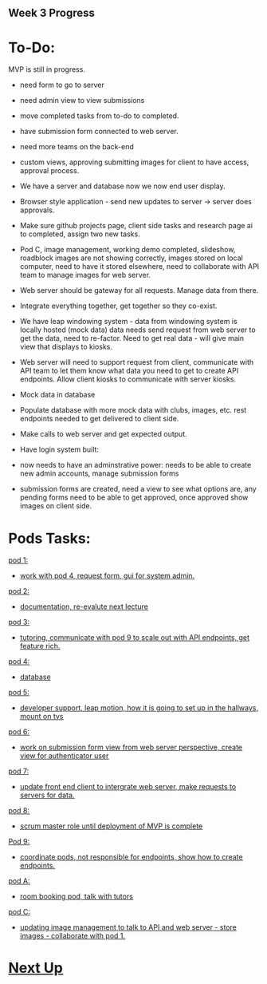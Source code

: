 ## Week 3 Progress

# To-Do: 
MVP is still in progress. 
- need form to go to server
- need admin view to view submissions
- move completed tasks from to-do to completed.
- have submission form connected to web server.
- need more teams on the back-end
- custom views, approving submitting images for client to have access, approval process.
- We have a server and database now we now end user display.
- Browser style application - send new updates to server -> server does approvals.
- Make sure github projects page, client side tasks and research page ai to completed, assign two new tasks.
- Pod C, image management, working demo completed, slideshow, roadblock images are not showing correctly, images stored on local computer, need to have it stored elsewhere, need to collaborate with API team to manage images for web server.
- Web server should be gateway for all requests. Manage data from there.
- Integrate everything together, get together so they co-exist.

- We have leap windowing system - data from windowing system is locally hosted (mock data) data needs send request from web server to get the data, need to re-factor. Need to get real data - will give main view that displays to kiosks. 
- Web server will need to support request from client, communicate with API team to let them know what data you need to get to create API endpoints. Allow client kiosks to communicate with server kiosks.

- Mock data in database
- Populate database with more mock data with clubs, images, etc. rest endpoints needed to get delivered to client side.
- Make calls to web server and get expected output.

- Have login system built:
- now needs to have an adminstrative power: needs to be able to create new admin accounts, manage submission forms
- submission forms are created, need a view to see what options are, any pending forms need to be able to get approved, once approved show images on client side.

# Pods Tasks:
<u> pod 1: <u> 
- work with pod 4, request form, gui for system admin.
  
<u> pod 2: <u>
- documentation, re-evalute next lecture

<u> pod 3: <u>
- tutoring, communicate with pod 9 to scale out with API endpoints, get feature rich.

<u> pod 4: <u>
- database
  
<u> pod 5: <u>
- developer support, leap motion, how it is going to set up in the hallways, mount on tvs
  
<u> pod 6: <u>
- work on submission form view from web server perspective, create view for authenticator user

<u> pod 7: <u>
- update front end client to intergrate web server, make requests to servers for data.
  
<u> pod 8: <u>
- scrum master role until deployment of MVP is complete
  
<u> Pod 9: <u>
- coordinate pods, not responsible for endpoints, show how to create endpoints.
  
<u> pod A: <u>
- room booking pod, talk with tutors
  
<u> pod C: <u>
- updating image management to talk to API and web server - store images - collaborate with pod 1.
  
# Next Up
